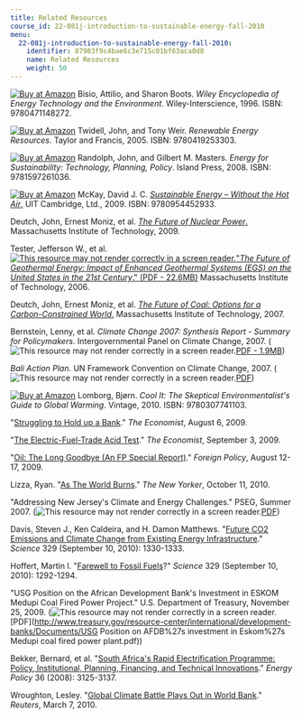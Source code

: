 ```yaml
---
title: Related Resources
course_id: 22-081j-introduction-to-sustainable-energy-fall-2010
menu:
  22-081j-introduction-to-sustainable-energy-fall-2010:
    identifier: 87983f9c4bae6c3e715c01bf63aca0d8
    name: Related Resources
    weight: 50
---
```

[![Buy at Amazon](/images/a_logo_17.gif)](http://www.amazon.com/exec/obidos/ASIN/047114827X/ref=nosim/mitopencourse-20) Bisio, Attilio, and Sharon Boots. _Wiley Encyclopedia of Energy Technology and the Environment_. Wiley-Interscience, 1996. ISBN: 9780471148272.

[![Buy at Amazon](/images/a_logo_17.gif)](http://www.amazon.com/exec/obidos/ASIN/0419253300/ref=nosim/mitopencourse-20) Twidell, John, and Tony Weir. _Renewable Energy Resources_. Taylor and Francis, 2005. ISBN: 9780419253303.

[![Buy at Amazon](/images/a_logo_17.gif)](http://www.amazon.com/exec/obidos/ASIN/1597261033/ref=nosim/mitopencourse-20) Randolph, John, and Gilbert M. Masters. _Energy for Sustainability: Technology, Planning, Policy_. Island Press, 2008. ISBN: 9781597261036.

[![Buy at Amazon](/images/a_logo_17.gif)](http://www.amazon.com/exec/obidos/ASIN/0954452933/ref=nosim/mitopencourse-20) McKay, David J. C. [_Sustainable Energy – Without the Hot Air_.](http://www.withouthotair.com/download.html) UIT Cambridge, Ltd., 2009. ISBN: 9780954452933.

Deutch, John, Ernest Moniz, et al. [_The Future of Nuclear Power_.](http://web.mit.edu/nuclearpower/) Massachusetts Institute of Technology, 2009.

Tester, Jefferson W., et al. [![This resource may not render correctly in a screen reader.](/images/inacessible.gif)"_The Future of Geothermal Energy: Impact of Enhanced Geothermal Systems (EGS) on the United States in the 21st Century_." (PDF - 22.6MB)](https://energy.mit.edu/wp-content/uploads/2006/11/MITEI-The-Future-of-Geothermal-Energy.pdf) Massachusetts Institute of Technology, 2006.

Deutch, John, Ernest Moniz, et al. [_The Future of Coal: Options for a Carbon-Constrained World_.](http://web.mit.edu/coal/) Massachusetts Institute of Technology, 2007.

Bernstein, Lenny, et al. _Climate Change 2007: Synthesis Report - Summary for Policymakers_. Intergovernmental Panel on Climate Change, 2007. (![This resource may not render correctly in a screen reader.](/images/inacessible.gif)[PDF - 1.9MB](http://www.ipcc.ch/pdf/assessment-report/ar4/syr/ar4_syr_spm.pdf))

_Bali Action Plan_. UN Framework Convention on Climate Change, 2007. (![This resource may not render correctly in a screen reader.](/images/inacessible.gif)[PDF](http://unfccc.int/resource/docs/2007/cop13/eng/06a01.pdf#page=3))

[![Buy at Amazon](/images/a_logo_17.gif)](http://www.amazon.com/exec/obidos/ASIN/0307741109/ref=nosim/mitopencourse-20) Lomborg, Bjørn. _Cool It: The Skeptical Environmentalist's Guide to Global Warming_. Vintage, 2010. ISBN: 9780307741103.

"[Struggling to Hold up a Bank](http://www.economist.com/node/14183061?story_id=14183061)." _The Economist_, August 6, 2009.

"[The Electric-Fuel-Trade Acid Test](http://www.economist.com/node/14362092?story_id=14362092)." _The Economist_, September 3, 2009.

"[Oil: The Long Goodbye (An FP Special Report)](http://www.foreignpolicy.com/node/47222)." _Foreign Policy_, August 12-17, 2009.

Lizza, Ryan. "[As The World Burns](http://www.newyorker.com/reporting/2010/10/11/101011fa_fact_lizza)." _The New Yorker_, October 11, 2010.

"Addressing New Jersey's Climate and Energy Challenges." PSEG, Summer 2007. (![This resource may not render correctly in a screen reader.](/images/inacessible.gif)[PDF](http://www.pseg.com/info/environment/pdf/white_paper.pdf))

Davis, Steven J., Ken Caldeira, and H. Damon Matthews. "[Future CO2 Emissions and Climate Change from Existing Energy Infrastructure](http://dx.doi.org/10.1126/science.1188566)." _Science_ 329 (September 10, 2010): 1330-1333.

Hoffert, Martin I. "[Farewell to Fossil Fuels](http://dx.doi.org/10.1126/science.1195449)?" _Science_ 329 (September 10, 2010): 1292-1294.

"USG Position on the African Development Bank's Investment in ESKOM Medupi Coal Fired Power Project." U.S. Department of Treasury, November 25, 2009. (![This resource may not render correctly in a screen reader.](/images/inacessible.gif)[PDF](http://www.treasury.gov/resource-center/international/development-banks/Documents/USG Position on AFDB%27s investment in Eskom%27s Medupi coal fired power plant.pdf))

Bekker, Bernard, et al. "[South Africa's Rapid Electrification Programme: Policy, Institutional, Planning, Financing, and Technical Innovations](http://dx.doi.org/10.1016/j.enpol.2008.04.014)." _Energy Policy_ 36 (2008): 3125-3137.

Wroughton, Lesley. "[Global Climate Battle Plays Out in World Bank](http://www.reuters.com/article/2010/03/07/us-worldbank-coal-analysis-idUSTRE6260GW20100307)." _Reuters_, March 7, 2010.